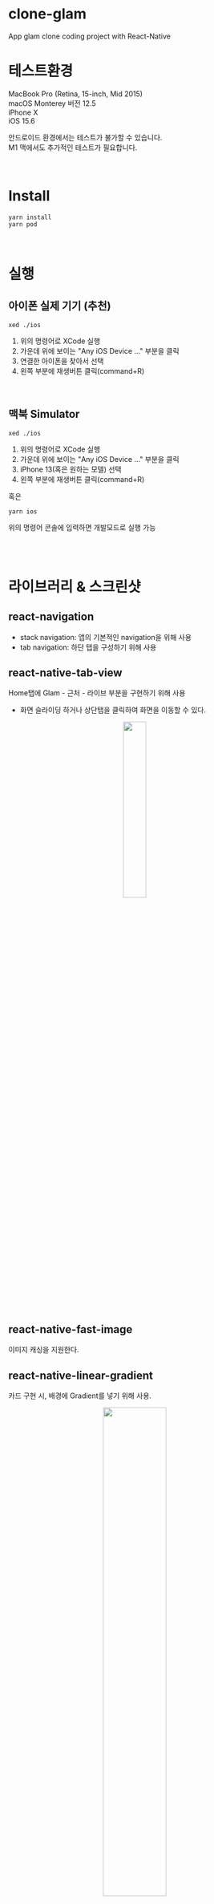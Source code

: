 # clone-glam

App glam clone coding project with React-Native

# 테스트환경

MacBook Pro (Retina, 15-inch, Mid 2015)  
macOS Monterey 버전 12.5  
iPhone X  
iOS 15.6

안드로이드 환경에서는 테스트가 불가할 수 있습니다.  
M1 맥에서도 추가적인 테스트가 필요합니다.

<br/>

# Install

```
yarn install
yarn pod
```

<br/>

# 실행

## 아이폰 실제 기기 (추천)

```
xed ./ios
```

1. 위의 명령어로 XCode 실행
2. 가운데 위에 보이는 "Any iOS Device ..." 부분을 클릭
3. 연결한 아이폰을 찾아서 선택
4. 왼쪽 부분에 재생버튼 클릭(command+R)

<br/>

## 맥북 Simulator

```
xed ./ios
```

1. 위의 명령어로 XCode 실행
2. 가운데 위에 보이는 "Any iOS Device ..." 부분을 클릭
3. iPhone 13(혹은 원하는 모델) 선택
4. 왼쪽 부분에 재생버튼 클릭(command+R)

혹은

```
yarn ios
```

위의 명령어 콘솔에 입력하면 개발모드로 실행 가능

<br/>
<br/>

# 라이브러리 & 스크린샷

## react-navigation

- stack navigation: 앱의 기본적인 navigation을 위해 사용
- tab navigation: 하단 탭을 구성하기 위해 사용

## react-native-tab-view

Home탭에 Glam - 근처 - 라이브 부분을 구현하기 위해 사용

- 화면 슬라이딩 하거나 상단탭을 클릭하여 화면을 이동할 수 있다.

<center><img src = "https://user-images.githubusercontent.com/67218739/185756494-be09e53a-0799-4d9a-861e-040fea500fb2.gif" width="30%"></center>

## react-native-fast-image

이미지 캐싱을 지원한다.

## react-native-linear-gradient

카드 구현 시, 배경에 Gradient를 넣기 위해 사용.

<center><img src = "https://user-images.githubusercontent.com/67218739/185757251-7369ddf6-86d5-4f3f-94ce-0852e9179bff.png" width="50%"></center>

<br/>

## react-native-modal

프로필 설정 시, [키, 체형, 학력] 부분의 선택창을 Modal을 통해 구현.

<center><img src = "https://user-images.githubusercontent.com/67218739/185757358-04f666e2-13bd-46a8-a33a-8d6d192088ec.png" width="50%"></center>

<br/>

## react-native-keyboard-aware-scroll-view

프로필 수정 시 키보드가 화면을 가리는 문제를 해결

<center><img src = "https://user-images.githubusercontent.com/67218739/185774677-66daadac-e006-4417-a20d-90d82d319c21.gif" width="30%" >
적용 전
<img src = "https://user-images.githubusercontent.com/67218739/185774795-cdfa8a8f-db23-4c90-85bf-af8e371235bc.gif" width="30%" style="margin-left:80px">적용 후</center>

<br/>

## axios

API 통신을 위해서 사용.

<br/>

# Troubleshooting
